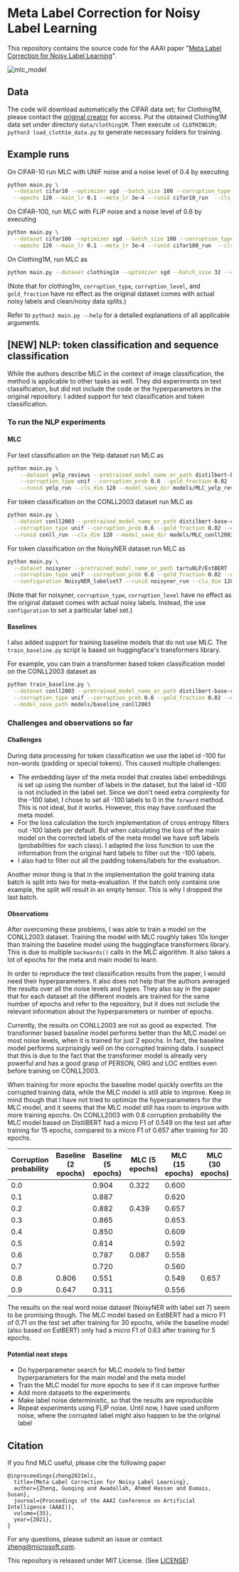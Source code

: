 # Meta Label Correction for Noisy Label Learning

This repository contains the source code for the AAAI paper "[Meta Label Correction for Noisy Label Learning](https://ojs.aaai.org/index.php/AAAI/article/view/17319/17126)".

![mlc_model](mlc.png)

## Data

The code will download automatically the CIFAR data set; for Clothing1M, please contact the [original creator](https://github.com/Cysu/noisy_label) for access. Put the obtained Clothing1M data set under directory ```data/clothing1M```. Then execute ```cd CLOTHING1M; python3 load_cloth1m_data.py``` to generate necessary folders for training.

## Example runs

On CIFAR-10 run MLC with UNIF noise and a noise level of 0.4 by executing
```bash
python main.py \
  --dataset cifar10 --optimizer sgd --batch_size 100 --corruption_type unif --corruption_prob 0.4 --gold_fraction 0.02 \
  --epochs 120 --main_lr 0.1 --meta_lr 3e-4 --runid cifar10_run  --cls_dim 128
```
On CIFAR-100, run MLC with FLIP noise and a noise level of 0.6 by executing
```bash
python main.py \
  --dataset cifar100 --optimizer sgd --batch_size 100 --corruption_type flip --corruption_prob 0.6 --gold_fraction 0.02 \
  --epochs 120 --main_lr 0.1 --meta_lr 3e-4 --runid cifar100_run  --cls_dim 128
```

On Clothing1M, run MLC as 
```bash
python main.py --dataset clothing1m --optimizer sgd --batch_size 32 --corruption_type unif --corruption_prob 0.1 --gold_fraction 0.1 --epochs 15 --main_lr 0.1 --meta_lr 0.003 --runid clothing1m_run --cls_dim 128 --skip --gradient_steps 5
```
(Note that for clothing1m, ```corruption_type```, ```corruption_level```, and ```gold_fraction``` have no effect as the original dataset comes with actual noisy labels and clean/noisy data splits.)

Refer to ```python3 main.py --help``` for a detailed explanations of all applicable arguments.

## [NEW] NLP: token classification and sequence classification

While the authors describe MLC in the context of image classification, the method is applicable to other tasks as well. 
They did experiments on text classification, but did not include the code or the hyperparameters in the original repository.
I added support for text classification and token classification.

### To run the NLP experiments

#### MLC
For text classification on the Yelp dataset run MLC as
```bash
python main.py \
    --dataset yelp_reviews --pretrained_model_name_or_path distilbert-base-cased --optimizer sgd --batch_size 16 \
    --corruption_type unif --corruption_prob 0.6 --gold_fraction 0.02 --epochs 15 --main_lr 0.1 --meta_lr 0.003 \
    --runid yelp_run --cls_dim 128 --model_save_dir models/MLC_yelp_reviews
```

For token classification on the CONLL2003 dataset run MLC as
```bash
python main.py \
  --dataset conll2003 --pretrained_model_name_or_path distilbert-base-cased --optimizer sgd --batch_size 16 \
  --corruption_type unif --corruption_prob 0.6 --gold_fraction 0.02 --epochs 30 --main_lr 0.1 --meta_lr 0.003 \
  --runid conll_run --cls_dim 128 --model_save_dir models/MLC_conll2003
```

For token classification on the NoisyNER dataset run MLC as
```bash
python main.py \
  --dataset noisyner --pretrained_model_name_or_path tartuNLP/EstBERT --optimizer sgd --batch_size 16 \
  --corruption_type unif --corruption_prob 0.6 --gold_fraction 0.02 --epochs 30 --main_lr 0.1 --meta_lr 0.003 \
  --configuration NoisyNER_labelset7 --runid noisyner_run --cls_dim 128 --model_save_dir models/MLC_noisyner
```
(Note that for noisyner, ```corruption_type```, ```corruption_level``` have no effect as the original dataset comes with actual noisy labels.
Instead, the use `configuration` to set a particular label set.)

#### Baselines
I also added support for training baseline models that do not use MLC. The `train_baseline.py` script is based on
huggingface's transformers library.

For example, you can train a transformer based token classification model on the CONLL2003 dataset as
```bash
python train_baseline.py \
  --dataset conll2003 --pretrained_model_name_or_path distilbert-base-cased --batch_size 16 \
  --corruption_type unif --corruption_prob 0.6 --gold_fraction 0.02 --epochs 5 \
  --model_save_path models/baseline_conll2003
```

### Challenges and observations so far
#### Challenges
During data processing for token classification we use the label id -100 for non-words (padding or special tokens).
This caused multiple challenges:
- The embedding layer of the meta model that creates label embeddings is set up using the number of labels in the dataset,
    but the label id -100 is not included in the label set. Since we don't need extra complexity for the -100 label, I
    chose to set all -100 labels to 0 in the `forward` method. This is not ideal, but it works. However, this may have
    confused the meta model.
- For the loss calculation the torch implementation of cross entropy filters out -100 labels per default. But when 
    calculating the loss of the main model on the corrected labels of the meta model we have soft labels (probabilities
    for each class). I adapted the loss function to use the information from the original hard labels to filter out the
    -100 labels.
- I also had to filter out all the padding tokens/labels for the evaluation.

Another minor thing is that in the implementation the gold training data batch is split into two for meta-evaluation.
If the batch only contains one example, the split will result in an empty tensor. This is why I dropped the last batch.

#### Observations
After overcoming these problems, I was able to train a model on the CONLL2003 dataset. Training the model with MLC
roughly takes 10x longer than training the baseline model using the huggingface transformers library. This is due to
multiple `backwards()` calls in the MLC algorithm. It also takes a lot of epochs for the meta and main model to learn.

In order to reproduce the text classification results from the paper, I would need their hyperparameters. 
It also does not help that the authors averaged the results over all the noise levels and types. 
They also say in the paper that for each dataset all the different models are trained for the same number of
epochs and refer to the repository, but it does not include the relevant information about the hyperparameters or
number of epochs.

Currently, the results on CONLL2003 are not as good as expected. The transformer based baseline model performs better 
than the MLC model on most noise levels, when it is trained for just 2 epochs. In fact, the baseline model performs 
surprisingly well on the corrupted training data. I suspect that this is due to the fact that the transformer model
is already very powerful and has a good grasp of PERSON, ORG and LOC entities even before training on CONLL2003.

When training for more epochs the baseline model quickly overfits on the corrupted training data, while the MLC model is 
still able to improve. Keep in mind though that I have not tried to optimize the hyperparameters for the MLC model, and 
it seems that the MLC model still has room to improve with more training epochs.
On CONLL2003 with 0.8 corruption probability the MLC model based on DistilBERT had a micro F1 of 0.549 on the test set 
after training for 15 epochs, compared to a micro F1 of 0.657 after training for 30 epochs.

| Corruption probability | Baseline (2 epochs) | Baseline (5 epochs) | MLC (5 epochs) | MLC (15 epochs) | MLC (30 epochs) |
| ---------------------- | ------------------- | ------------------- | -------------- | --------------- | --------------- |
| 0.0                    |                     | 0.904               | 0.322          | 0.600           |                 |
| 0.1                    |                     | 0.887               |                | 0.620           |                 |
| 0.2                    |                     | 0.882               | 0.439          | 0.657           |                 |
| 0.3                    |                     | 0.865               |                | 0.653           |                 |
| 0.4                    |                     | 0.850               |                | 0.609           |                 |
| 0.5                    |                     | 0.814               |                | 0.592           |                 |
| 0.6                    |                     | 0.787               | 0.087          | 0.558           |                 |
| 0.7                    |                     | 0.720               |                | 0.560           |                 |
| 0.8                    | 0.806               | 0.551               |                | 0.549           | 0.657           |
| 0.9                    | 0.647               | 0.311               |                | 0.556           |                 |



The results on the real word noise dataset (NoisyNER with label set 7) seem to be promising though. The MLC model based 
on EstBERT had a micro F1 of 0.71 on the test set after training for 30 epochs, while the baseline model (also based on EstBERT) only had 
a micro F1 of 0.63 after training for 5 epochs.

#### Potential next steps
- Do hyperparameter search for MLC models to find better hyperparameters for the main model and the meta model
- Train the MLC model for more epochs to see if it can improve further
- Add more datasets to the experiments
- Make label noise deterministic, so that the results are reproducible
- Repeat experiments using FLIP noise. Until now, I have used uniform noise, where the corrupted label might also happen 
to be the original label

## Citation

If you find MLC useful, please cite the following paper

```
@inproceedings{zheng2021mlc,
  title={Meta Label Correction for Noisy Label Learning},
  author={Zheng, Guoqing and Awadallah, Ahmed Hassan and Dumais, Susan},  
  journal={Proceedings of the AAAI Conference on Artificial Intelligence (AAAI)},
  volume={35},
  year={2021},
}
```
For any questions, please submit an issue or contact [zheng@microsoft.com](zheng@microsoft.com). 

This repository is released under MIT License. (See [LICENSE](LICENSE))
